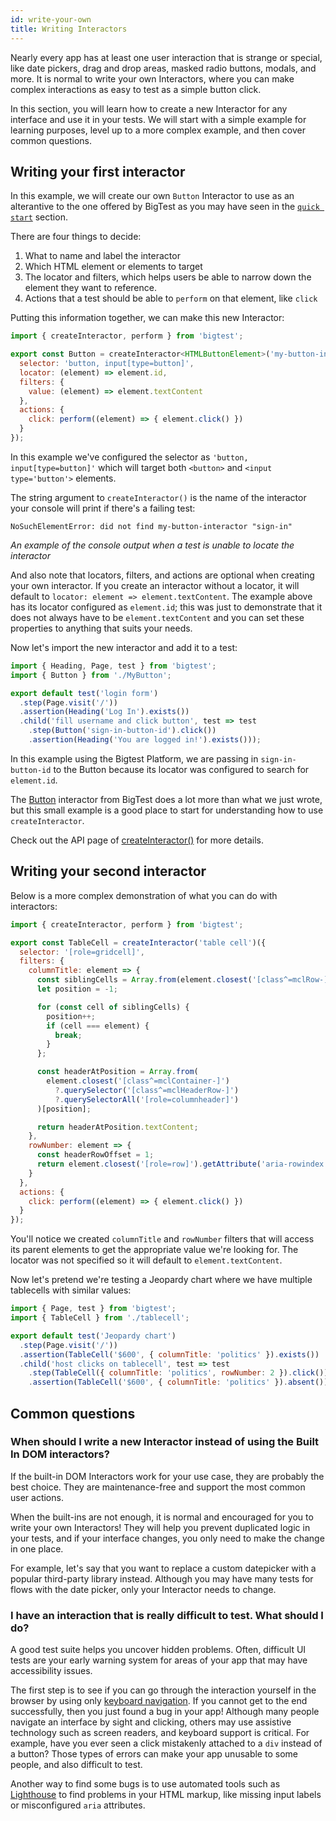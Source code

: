 ```yaml
---
id: write-your-own
title: Writing Interactors
---
```


Nearly every app has at least one user interaction that is strange or special, like date pickers, drag and drop areas, masked radio buttons, modals, and more. It is normal to write your own Interactors, where you can make complex interactions as easy to test as a simple button click.

<!--
🧹👆
"strange" seems like a very charged word, can we choose something more neutral like "unusual" or "non-standard" or something? 
-->

In this section, you will learn how to create a new Interactor for any interface and use it in your tests. We will start with a simple example for learning purposes, level up to a more complex example, and then cover common questions.

## Writing your first interactor

In this example, we will create our own `Button` Interactor to use as an alterantive to the one offered by BigTest as you may have seen in the [`quick start`](/docs/interactors) section.

<!--
🧹👆
Can we start with something even simpler? Something like `Sidebar` or something would be nice?
-->

There are four things to decide:
1. What to name and label the interactor
2. Which HTML element or elements to target
3. The locator and filters, which helps users be able to narrow down the element they want to reference.
4. Actions that a test should be able to `perform` on that element, like `click`

Putting this information together, we can make this new Interactor:

```js
import { createInteractor, perform } from 'bigtest';

export const Button = createInteractor<HTMLButtonElement>('my-button-interactor')({
  selector: 'button, input[type=button]',
  locator: (element) => element.id,
  filters: {
    value: (element) => element.textContent
  },
  actions: {
    click: perform((element) => { element.click() })
  }
});
```

<!--
🧹👆
The example, which uses an id for the locator goes against the advice we gave for interactor in the previous section. The id is for computers. I know we want to make it different, but maybe we can use `aria-label` for the locator instead? That's something a user with assistive technology would use to identify the UI element.
-->

In this example we've configured the selector as `'button, input[type=button]'` which will target both `<button>` and `<input type='button'>` elements.

<!--
🧹👆
What does "target" mean? It could mean a couple of things, so maybe it's worth expanding on this to say that the selector chooses a flat list top level elements that will be considered. Filters and locators are used to narrow this list.
-->

The string argument to `createInteractor()` is the name of the interactor your console will print if there's a failing test:
```
NoSuchElementError: did not find my-button-interactor "sign-in"
```
_An example of the console output when a test is unable to locate the interactor_

And also note that locators, filters, and actions are optional when creating your own interactor. If you create an interactor without a locator, it will default to `locator: element => element.textContent`. The example above has its locator configured as `element.id`; this was just to demonstrate that it does not always have to be `element.textContent` and you can set these properties to anything that suits your needs.

Now let's import the new interactor and add it to a test:

```js
import { Heading, Page, test } from 'bigtest';
import { Button } from './MyButton';

export default test('login form')
  .step(Page.visit('/'))
  .assertion(Heading('Log In').exists())
  .child('fill username and click button', test => test
    .step(Button('sign-in-button-id').click())
    .assertion(Heading('You are logged in!').exists()));
```

<!--
🧹👆
The code snippet only has a rendition in Platform, not Cypress or Jest
-->

In this example using the Bigtest Platform, we are passing in `sign-in-button-id` to the Button because its locator was configured to search for `element.id`.

The [Button](/) interactor from BigTest does a lot more than what we just wrote, but this small example is a good place to start for understanding how to use `createInteractor`.

Check out the API page of [createInteractor()](/) for more details.

## Writing your second interactor
Below is a more complex demonstration of what you can do with interactors:

<!--
🧹👆
Rather than put the implementation first here with the table cell interactor, talking about how you can use filters to make very complex, yet very readable assertions is one of the great strengths of interactors. Leading with an example of how awesome it is to _use_ the power filter is going to sell more than the somewhat large implementation, which without seeing the benefit first, is hard to evaluate in context.

Something like this:
```js
TableCell({ columnTitle: 'politics', row: 3 }).has({ value: '$600' });
```
-->

```js
import { createInteractor, perform } from 'bigtest';

export const TableCell = createInteractor('table cell')({
  selector: '[role=gridcell]',
  filters: {
    columnTitle: element => {
      const siblingCells = Array.from(element.closest('[class^=mclRow-]').querySelectorAll('[role=gridcell]'));
      let position = -1;

      for (const cell of siblingCells) {
        position++;
        if (cell === element) {
          break;
        }
      };

      const headerAtPosition = Array.from(
        element.closest('[class^=mclContainer-]')
          ?.querySelector('[class^=mclHeaderRow-]')
          ?.querySelectorAll('[role=columnheader]')
      )[position];

      return headerAtPosition.textContent;
    },
    rowNumber: element => {
      const headerRowOffset = 1;
      return element.closest('[role=row]').getAttribute('aria-rowindex') - headerRowOffset;
    }
  },
  actions: {
    click: perform((element) => { element.click() })
  }
});
```

<!--
🧹👆
There is a very significant jump in complexity in this example. This seems like the type of the interactor we should bundle, but it doesn't seem great as a teaching aid.
-->

You'll notice we created `columnTitle` and `rowNumber` filters that will access its parent elements to get the appropriate value we're looking for. The locator was not specified so it will default to `element.textContent`.

Now let's pretend we're testing a Jeopardy chart where we have multiple tablecells with similar values:
```js
import { Page, test } from 'bigtest';
import { TableCell } from './tablecell';

export default test('Jeopardy chart')
  .step(Page.visit('/'))
  .assertion(TableCell('$600', { columnTitle: 'politics' }).exists())
  .child('host clicks on tablecell', test => test
    .step(TableCell({ columnTitle: 'politics', rowNumber: 2 }).click())
    .assertion(TableCell('$600', { columnTitle: 'politics' }).absent()));
```

## Common questions

### When should I write a new Interactor instead of using the Built In DOM interactors?

If the built-in DOM Interactors work for your use case, they are probably the best choice.
They are maintenance-free and support the most common user actions.

When the built-ins are not enough, it is normal and encouraged for you to write your own Interactors!
They will help you prevent duplicated logic in your tests, and if your interface changes, you only need to make the change in one place.

For example, let's say that you want to replace a custom datepicker with a popular third-party library instead.
Although you may have many tests for flows with the date picker, only your Interactor needs to change.

### I have an interaction that is really difficult to test. What should I do?

A good test suite helps you uncover hidden problems.
Often, difficult UI tests are your early warning system for areas of your app that may have accessibility issues.

The first step is to see if you can go through the interaction yourself in the browser by using only [keyboard navigation](https://webaim.org/techniques/keyboard/).
If you cannot get to the end successfully, then you just found a bug in your app!
Although many people navigate an interface by sight and clicking,
others may use assistive technology such as screen readers, and keyboard support is critical.
For example, have you ever seen a click mistakenly attached to a `div` instead of a button?
Those types of errors can make your app unusable to some people, and also difficult to test.

Another way to find some bugs is to use automated tools such as [Lighthouse](https://github.com/GoogleChrome/lighthouse) to find problems in your HTML markup, like missing input labels or misconfigured `aria` attributes.

<!-- todo - advice for what to do if the problem is not accessibility -->
